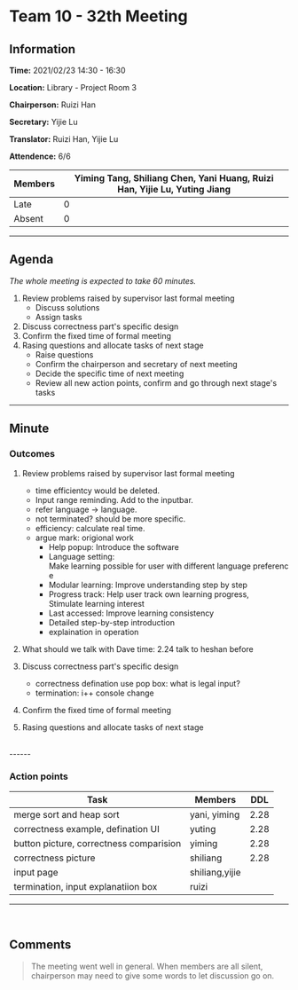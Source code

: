 # Team 10 - 32th Meeting

## Information

**Time:** 2021/02/23 14:30 - 16:30

**Location:** Library - Project Room 3

**Chairperson:** Ruizi Han

**Secretary:** Yijie Lu

**Translator:** Ruizi Han, Yijie Lu

**Attendence:** 6/6

| **Members** | **Yiming Tang, Shiliang Chen, Yani Huang, Ruizi Han, Yijie Lu, Yuting Jiang** |
| ----------- | ------------------------------------------------------------ |
| Late        | 0                                                            |
| Absent      | 0                                                            |



------

## Agenda

*The whole meeting is expected to take 60 minutes.*

1. Review problems raised by supervisor last formal meeting
	- Discuss solutions
	- Assign tasks
2. Discuss correctness part's specific design
3. Confirm the fixed time of formal meeting
4. Rasing questions and allocate tasks of next stage
	- Raise questions
	- Confirm the chairperson and secretary of next meeting
	- Decide the specific time of next meeting
	- Review all new action points, confirm and go through next stage's tasks
    
------

## Minute

### Outcomes

1. Review problems raised by supervisor last formal meeting
	- time efficientcy would be deleted.
	-  Input range reminding. Add to the inputbar.
	-  refer language -> language.
	-  not terminated? should be more specific.
	-  efficiency: calculate real time.
	-  argue mark: origional work
		- Help popup: Introduce the software
		- Language setting: Make learning possible for user with different language preference
		- Modular learning: Improve understanding step by step
		- Progress track: Help user track own learning progress, Stimulate learning interest
		- Last accessed: Improve learning consistency
		- Detailed step-by-step introduction
		- explaination in operation

2. What should we talk with Dave
   time: 2.24
   talk to heshan before
3. Discuss correctness part's specific design
	- correctness defination use pop box: what is legal input?
	- termination: i++ console change 
4. Confirm the fixed time of formal meeting
5. Rasing questions and allocate tasks of next stage




<br>
------


### Action points

| **Task** | **Members** | **DDL** |
| -------- | ----------- | ------- |
|merge sort and heap sort|yani, yiming|2.28|
|correctness example, defination UI|yuting|2.28|
|button picture, correctness comparision|yiming|2.28|
|correctness picture|shiliang|2.28|
|input page|shiliang,yijie||
|termination, input explanatiion box|ruizi||
------

<br>

## Comments
> The meeting went well in general. When members are all silent, chairperson may need to give some words to let discussion go on.
